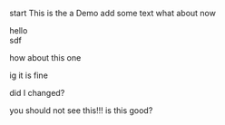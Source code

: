 
start
This is the a Demo
add some text
what about now
<div> hello</div>sdf

how about this one

ig it is fine

did I changed?


you should not see this!!!
is this good?
